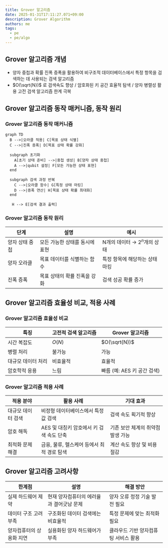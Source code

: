 ```yaml
---
title: Grover 알고리즘
date: 2025-01-31T17:11:27.071+09:00
description: Grover Algorithm
authors: me
tags:
  - pe
  - pe/algo
---
```


## Grover 알고리즘 개념

- 양자 중첩과 확률 진폭 증폭을 활용하여 비구조적 데이터베이스에서 특정 항목을 검색하는 데 사용되는 검색 알고리즘
- $O(\sqrt{N})$ 로 검색속도 향상 / 암호화된 키 공간 효율적 탐색 / 양자 병렬성 활용 고전 검색 알고리즘 한계 극복

## Grover 알고리즘 동작 매커니즘, 동작 원리

### Grover 알고리즘 동작 매커니즘

```mermaid
graph TD
  B -->|오라클 적용| C[목표 상태 식별]
  C -->|진폭 증폭| D[목표 상태 확률 강화]

  subgraph 초기화
    A[초기 상태 준비] -->|중첩 생성| B[양자 상태 중첩]
    A -->|qubit 설정| F[모든 가능한 상태 표현]
  end

  subgraph 검색 과정 반복
    C -->|오라클 함수| G[특정 상태 마킹]
    D -->|증폭 연산| H[목표 상태 확률 최대화]
  end

   H --> E[검색 결과 출력]
```

### Grover 알고리즘 동작 원리

| 단계 | 설명 | 예시 |
| --- | --- | --- |
| 양자 상태 중첩 | 모든 가능한 상태를 동시에 표현 | N개의 데이터 → $2^n$개의 상태 |
| 양자 오라클 | 목표 데이터를 식별하는 함수 | 특정 항목에 해당하는 상태 마킹 |
| 진폭 증폭 | 목표 상태의 확률 진폭을 강화 | 검색 성공 확률 증가 |

## Grover 알고리즘 효율성 비교, 적용 사례

### Grover 알고리즘 효율성 비교

| 특징 | 고전적 검색 알고리즘 | Grover 알고리즘 |
| --- | --- | --- |
| 시간 복잡도 | $O(N)$ | $O(\sqrt{N})$ |
| 병렬 처리 | 불가능 | 가능 |
| 대규모 데이터 처리 | 비효율적 | 효율적 |
| 암호학적 응용 | 느림 | 빠름 (예: AES 키 공간 검색) |

### Grover 알고리즘 적용 사례

| 적용 분야 | 활용 사례 | 기대 효과 |
| --- | --- | --- |
| 대규모 데이터 검색 | 비정형 데이터베이스에서 특정 값 검색 | 검색 속도 획기적 향상 |
| 암호 해독 | AES 및 대칭키 암호에서 키 검색 속도 단축 | 기존 보안 체계의 취약점 발생 가능 |
| 최적화 문제 해결 | 금융, 물류, 헬스케어 등에서 최적 경로 탐색 | 계산 속도 향상 및 비용 절감 |

## Grover 알고리즘 고려사항

| 한계점 | 설명 | 해결 방안 |
| --- | --- | --- |
| 실제 하드웨어 제약 | 현재 양자컴퓨터의 에러율과 결어긋남 문제 | 양자 오류 정정 기술 발전 필요 |
| 데이터 구조 고려 부족 | 구조화된 데이터 검색에는 비효율적 | 특정 문제에 맞는 최적화 필요 |
| 양자컴퓨터의 상용화 지연 | 실용화된 양자 하드웨어가 부족 | 클라우드 기반 양자컴퓨팅 서비스 활용 |
